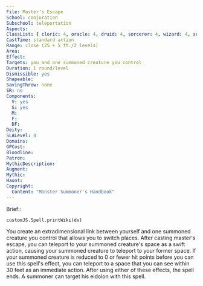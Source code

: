 ```yaml
---
File: Master's Escape
School: conjuration
Subschool: teleportation
Aspects: 
ClassList: { cleric: 4, oracle: 4, druid: 4, sorcerer: 4, wizard: 4, summoner: 3, unchained summoner: 3, witch: 4 }
CastTime: standard action
Range: close (25 + 5 ft./2 levels)
Area: 
Effect: 
Targets: you and one summoned creature you control
Duration: 1 round/level
Dismissible: yes
Shapeable: 
SavingThrow: none
SR: no
Components:
  V: yes
  S: yes
  M: 
  F: 
  DF: 
Deity: 
SLALevel: 4
Domains: 
GPCost: 
Bloodline: 
Patron: 
MythicDescription: 
Augment: 
Mythic: 
Haunt: 
Copyright:
  Content: "Monster Summoner's Handbook"
---
```

Brief:: 

```dataviewjs
customJS.Spell.printWiki(dv)
```

You create an extradimensional link between yourself and one summoned creature you control that allows you to switch places. After casting master's escape, you can teleport to your summoned creature's space as a swift action, causing your summoned creature to teleport to your former space. If your summoned creature is reduced to 0 or fewer hit points before you can use this spell's effect, you can teleport to a space that you can see within 30 feet as an immediate action. After using either of these effects, the spell ends. A summoner can target his eidolon with this spell.
